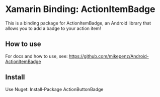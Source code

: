 # Xamarin Binding: ActionItemBadge
This is a binding package for ActionItemBadge, an Android library that allows you to  add a badge to your action item!

## How to use
For docs and how to use, see: https://github.com/mikepenz/Android-ActionItemBadge

## Install 
Use Nuget: Install-Package ActionButtonBadge 

